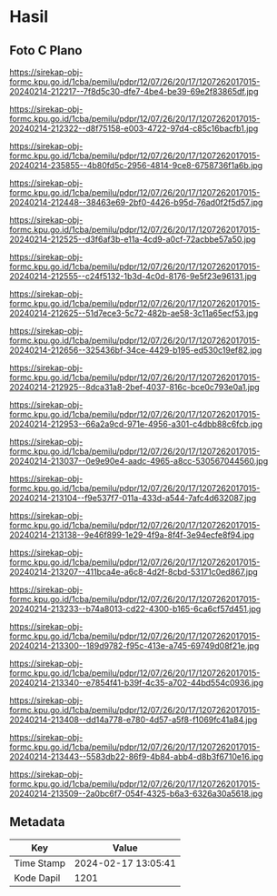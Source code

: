 # Hasil

## Foto C Plano

https://sirekap-obj-formc.kpu.go.id/1cba/pemilu/pdpr/12/07/26/20/17/1207262017015-20240214-212217--7f8d5c30-dfe7-4be4-be39-69e2f83865df.jpg

https://sirekap-obj-formc.kpu.go.id/1cba/pemilu/pdpr/12/07/26/20/17/1207262017015-20240214-212322--d8f75158-e003-4722-97d4-c85c16bacfb1.jpg

https://sirekap-obj-formc.kpu.go.id/1cba/pemilu/pdpr/12/07/26/20/17/1207262017015-20240214-235855--4b80fd5c-2956-4814-9ce8-6758736f1a6b.jpg

https://sirekap-obj-formc.kpu.go.id/1cba/pemilu/pdpr/12/07/26/20/17/1207262017015-20240214-212448--38463e69-2bf0-4426-b95d-76ad0f2f5d57.jpg

https://sirekap-obj-formc.kpu.go.id/1cba/pemilu/pdpr/12/07/26/20/17/1207262017015-20240214-212525--d3f6af3b-e11a-4cd9-a0cf-72acbbe57a50.jpg

https://sirekap-obj-formc.kpu.go.id/1cba/pemilu/pdpr/12/07/26/20/17/1207262017015-20240214-212555--c24f5132-1b3d-4c0d-8176-9e5f23e96131.jpg

https://sirekap-obj-formc.kpu.go.id/1cba/pemilu/pdpr/12/07/26/20/17/1207262017015-20240214-212625--51d7ece3-5c72-482b-ae58-3c11a65ecf53.jpg

https://sirekap-obj-formc.kpu.go.id/1cba/pemilu/pdpr/12/07/26/20/17/1207262017015-20240214-212656--325436bf-34ce-4429-b195-ed530c19ef82.jpg

https://sirekap-obj-formc.kpu.go.id/1cba/pemilu/pdpr/12/07/26/20/17/1207262017015-20240214-212925--8dca31a8-2bef-4037-816c-bce0c793e0a1.jpg

https://sirekap-obj-formc.kpu.go.id/1cba/pemilu/pdpr/12/07/26/20/17/1207262017015-20240214-212953--66a2a9cd-971e-4956-a301-c4dbb88c6fcb.jpg

https://sirekap-obj-formc.kpu.go.id/1cba/pemilu/pdpr/12/07/26/20/17/1207262017015-20240214-213037--0e9e90e4-aadc-4965-a8cc-530567044560.jpg

https://sirekap-obj-formc.kpu.go.id/1cba/pemilu/pdpr/12/07/26/20/17/1207262017015-20240214-213104--f9e537f7-011a-433d-a544-7afc4d632087.jpg

https://sirekap-obj-formc.kpu.go.id/1cba/pemilu/pdpr/12/07/26/20/17/1207262017015-20240214-213138--9e46f899-1e29-4f9a-8f4f-3e94ecfe8f94.jpg

https://sirekap-obj-formc.kpu.go.id/1cba/pemilu/pdpr/12/07/26/20/17/1207262017015-20240214-213207--411bca4e-a6c8-4d2f-8cbd-53171c0ed867.jpg

https://sirekap-obj-formc.kpu.go.id/1cba/pemilu/pdpr/12/07/26/20/17/1207262017015-20240214-213233--b74a8013-cd22-4300-b165-6ca6cf57d451.jpg

https://sirekap-obj-formc.kpu.go.id/1cba/pemilu/pdpr/12/07/26/20/17/1207262017015-20240214-213300--189d9782-f95c-413e-a745-69749d08f21e.jpg

https://sirekap-obj-formc.kpu.go.id/1cba/pemilu/pdpr/12/07/26/20/17/1207262017015-20240214-213340--e7854f41-b39f-4c35-a702-44bd554c0936.jpg

https://sirekap-obj-formc.kpu.go.id/1cba/pemilu/pdpr/12/07/26/20/17/1207262017015-20240214-213408--dd14a778-e780-4d57-a5f8-f1069fc41a84.jpg

https://sirekap-obj-formc.kpu.go.id/1cba/pemilu/pdpr/12/07/26/20/17/1207262017015-20240214-213443--5583db22-86f9-4b84-abb4-d8b3f6710e16.jpg

https://sirekap-obj-formc.kpu.go.id/1cba/pemilu/pdpr/12/07/26/20/17/1207262017015-20240214-213509--2a0bc6f7-054f-4325-b6a3-6326a30a5618.jpg


## Metadata

| Key        | Value               |
| ---------- | ------------------- |
| Time Stamp | 2024-02-17 13:05:41 |
| Kode Dapil | 1201                |



